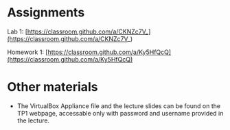 # Assignments

Lab 1: [https://classroom.github.com/a/CKNZc7V_](https://classroom.github.com/a/CKNZc7V_)

Homework 1: [https://classroom.github.com/a/Ky5HfQcQ](https://classroom.github.com/a/Ky5HfQcQ)

# Other materials

* The VirtualBox Appliance file and the lecture slides can be found on the TP1 webpage,
accessable only with password and username provided in the lecture.
